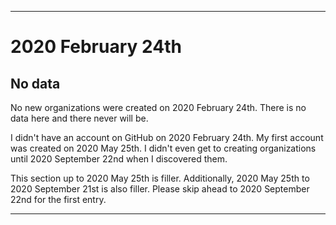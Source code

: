 
***

# 2020 February 24th

## No data

No new organizations were created on 2020 February 24th. There is no data here and there never will be.

I didn't have an account on GitHub on 2020 February 24th. My first account was created on 2020 May 25th. I didn't even get to creating organizations until 2020 September 22nd when I discovered them.

This section up to 2020 May 25th is filler. Additionally, 2020 May 25th to 2020 September 21st is also filler. Please skip ahead to 2020 September 22nd for the first entry.

***
